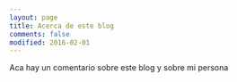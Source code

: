 ```yaml
---
layout: page
title: Acerca de este blog
comments: false
modified: 2016-02-01
---
```


Aca  hay un comentario sobre este blog y sobre mi persona
